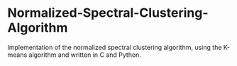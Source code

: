 # Normalized-Spectral-Clustering-Algorithm
Implementation of the normalized spectral clustering algorithm, using the K-means algorithm and written in C and Python.
